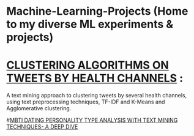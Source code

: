 # Machine-Learning-Projects (Home to my diverse ML experiments &amp; projects)


# [CLUSTERING ALGORITHMS ON TWEETS BY HEALTH CHANNELS](https://github.com/vibhananda28/Machine-Learning-Projects/blob/main/clustering_tweets_health_channels.ipynb) : 
A text mining approach to clustering tweets by several health channels, using text preprocessing techniques, TF-IDF and K-Means and Agglomerative clustering. 

#[MBTI DATING PERSONALITY TYPE ANALYSIS WITH TEXT MINING TECHNIQUES- A DEEP DIVE](https://github.com/vibhananda28/Machine-Learning-Projects/blob/main/IMDB_dating_posts_analysis.ipynb)
